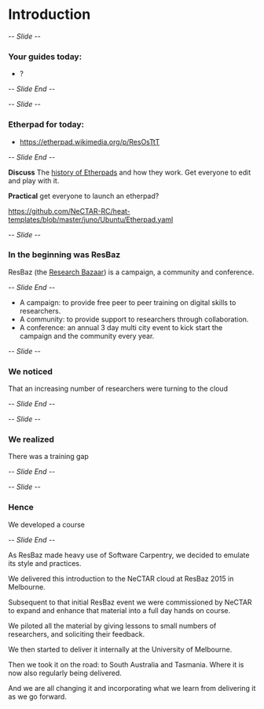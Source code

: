 # Introduction

-- *Slide* --

### Your guides today:

* ?

-- *Slide End* --

-- *Slide* --

### Etherpad for today:

* https://etherpad.wikimedia.org/p/ResOsTtT

-- *Slide End* --

**Discuss** The [history of Etherpads](https://en.wikipedia.org/wiki/Etherpad) and how they work. 
Get everyone to edit and play with it.

**Practical** get everyone to launch an etherpad? 

https://github.com/NeCTAR-RC/heat-templates/blob/master/juno/Ubuntu/Etherpad.yaml

-- *Slide* --

### In the beginning was ResBaz

ResBaz (the [Research Bazaar](http://melbourne.resbaz.edu.au/)) is a campaign, a community and conference.

-- *Slide End* --

* A campaign: to provide free peer to peer training on digital skills to researchers.
* A community: to provide support to researchers through collaboration.
* A conference: an annual 3 day multi city event to kick start the campaign and the community every year.

-- *Slide* --

### We noticed

That an increasing number of researchers were turning to the cloud

-- *Slide End* --

-- *Slide* --

### We realized

There was a training gap

-- *Slide End* --

-- *Slide* --

### Hence

We developed a course

-- *Slide End* --

As ResBaz made heavy use of Software Carpentry, we decided to emulate its style and practices.

We delivered this introduction to the NeCTAR cloud at ResBaz 2015 in Melbourne.

Subsequent to that initial ResBaz event we were commissioned by NeCTAR to expand and enhance that material into a
full day hands on course.

We piloted all the material by giving lessons to small numbers of researchers, and soliciting their feedback.

We then started to deliver it internally at the University of Melbourne.

Then we took it on the road: to South Australia and Tasmania. Where it is now also regularly being delivered.

And we are all changing it and incorporating what we learn from delivering it as we go forward.

